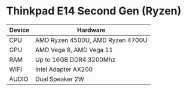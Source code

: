 # Thinkpad E14 Second Gen (Ryzen)

| Device        | Hardware                                                                  |
|---------------|---------------------------------------------------------------------------|
| CPU           | AMD Ryzen 4500U, AMD Ryzen 4700U                                          |
| GPU           | AMD Vega 8, AMD Vega 11                                                   |
| RAM           | Up to 16GB DDR4 3200Mhz                                                   |
| WIFI          | Intel Adapter AX200                                                       |
| AUDIO         | Dual Speaker 2W                                                           |
